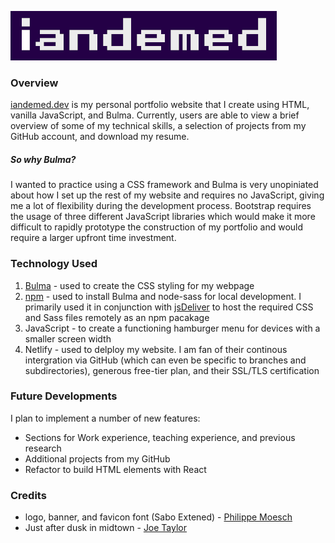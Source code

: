 ![iandemed](./assets/iandemed_logo_banner.png)

### Overview

[iandemed.dev](https://www.iandemed.dev/) is my personal portfolio website that I create using HTML, vanilla JavaScript, and Bulma. Currently, users are able to view a brief overview of some of my technical skills, a selection of projects from my GitHub account, and download my resume.

##### So why Bulma?

I wanted to practice using a CSS framework and Bulma is very unopiniated about how I set up the rest of my website and requires no JavaScript, giving me a lot of flexibility during the development process. Bootstrap requires the usage of three different JavaScript libraries which would make it more difficult to rapidly prototype the construction of my portfolio and would require a larger upfront time investment.

### Technology Used

1. [Bulma](https://www.bulma.io.com/) - used to create the CSS styling for my webpage
2. [npm](https://www.npmjs.com/) - used to install Bulma and node-sass for local development. I primarily used it in conjunction with [jsDeliver](https://www.jsdelivr.com/) to host the required CSS and Sass files remotely as an npm pacakage
3. JavaScript - to create a functioning hamburger menu for devices with a smaller screen width
4. Netlify - used to delploy my website. I am fan of their continous intergration via GitHub (which can even be specific to branches and subdirectories), generous free-tier plan, and their SSL/TLS certification

### Future Developments

I plan to implement a number of new features:

- Sections for Work experience, teaching experience, and previous research
- Additional projects from my GitHub
- Refactor to build HTML elements with React

### Credits

- logo, banner, and favicon font (Sabo Extened) - [Philippe Moesch](https://www.behance.net/PhilippeMoesch)
- Just after dusk in midtown - [Joe Taylor](https://unsplash.com/@joetaylorland)